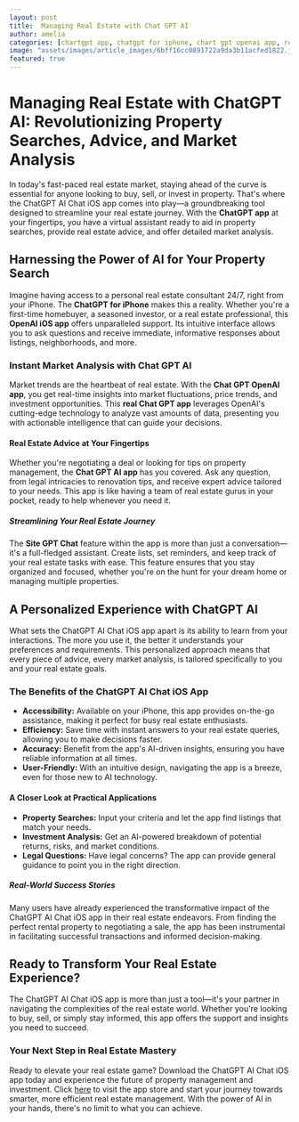 ```yaml
---
layout: post
title:  Managing Real Estate with Chat GPT AI
author: amelia
categories: [chartgpt app, chatgpt for iphone, chart gpt openai app, real chat gpt app, openai ios app, chat gpt ai app, site gpt chat]
image: "assets/images/article_images/6bff16cc0891722a9da3b11acfed1822.jpg"
featured: true
---
```


# Managing Real Estate with ChatGPT AI: Revolutionizing Property Searches, Advice, and Market Analysis

In today's fast-paced real estate market, staying ahead of the curve is essential for anyone looking to buy, sell, or invest in property. That's where the ChatGPT AI Chat iOS app comes into play—a groundbreaking tool designed to streamline your real estate journey. With the **ChatGPT app** at your fingertips, you have a virtual assistant ready to aid in property searches, provide real estate advice, and offer detailed market analysis.

## Harnessing the Power of AI for Your Property Search

Imagine having access to a personal real estate consultant 24/7, right from your iPhone. The **ChatGPT for iPhone** makes this a reality. Whether you're a first-time homebuyer, a seasoned investor, or a real estate professional, this **OpenAI iOS app** offers unparalleled support. Its intuitive interface allows you to ask questions and receive immediate, informative responses about listings, neighborhoods, and more.

### Instant Market Analysis with Chat GPT AI

Market trends are the heartbeat of real estate. With the **Chat GPT OpenAI app**, you get real-time insights into market fluctuations, price trends, and investment opportunities. This **real Chat GPT app** leverages OpenAI's cutting-edge technology to analyze vast amounts of data, presenting you with actionable intelligence that can guide your decisions.

#### Real Estate Advice at Your Fingertips

Whether you're negotiating a deal or looking for tips on property management, the **Chat GPT AI app** has you covered. Ask any question, from legal intricacies to renovation tips, and receive expert advice tailored to your needs. This app is like having a team of real estate gurus in your pocket, ready to help whenever you need it.

##### Streamlining Your Real Estate Journey

The **Site GPT Chat** feature within the app is more than just a conversation—it's a full-fledged assistant. Create lists, set reminders, and keep track of your real estate tasks with ease. This feature ensures that you stay organized and focused, whether you're on the hunt for your dream home or managing multiple properties.

## A Personalized Experience with ChatGPT AI

What sets the ChatGPT AI Chat iOS app apart is its ability to learn from your interactions. The more you use it, the better it understands your preferences and requirements. This personalized approach means that every piece of advice, every market analysis, is tailored specifically to you and your real estate goals.

### The Benefits of the ChatGPT AI Chat iOS App

- **Accessibility:** Available on your iPhone, this app provides on-the-go assistance, making it perfect for busy real estate enthusiasts.
- **Efficiency:** Save time with instant answers to your real estate queries, allowing you to make decisions faster.
- **Accuracy:** Benefit from the app's AI-driven insights, ensuring you have reliable information at all times.
- **User-Friendly:** With an intuitive design, navigating the app is a breeze, even for those new to AI technology.

#### A Closer Look at Practical Applications

- **Property Searches:** Input your criteria and let the app find listings that match your needs.
- **Investment Analysis:** Get an AI-powered breakdown of potential returns, risks, and market conditions.
- **Legal Questions:** Have legal concerns? The app can provide general guidance to point you in the right direction.

##### Real-World Success Stories

Many users have already experienced the transformative impact of the ChatGPT AI Chat iOS app in their real estate endeavors. From finding the perfect rental property to negotiating a sale, the app has been instrumental in facilitating successful transactions and informed decision-making.

## Ready to Transform Your Real Estate Experience?

The ChatGPT AI Chat iOS app is more than just a tool—it's your partner in navigating the complexities of the real estate world. Whether you're looking to buy, sell, or simply stay informed, this app offers the support and insights you need to succeed.

### Your Next Step in Real Estate Mastery

Ready to elevate your real estate game? Download the ChatGPT AI Chat iOS app today and experience the future of property management and investment. Click [here](https://apps.apple.com/us/app/ai-ask-chat-with-ai-bots/id6472484891) to visit the app store and start your journey towards smarter, more efficient real estate management. With the power of AI in your hands, there's no limit to what you can achieve.